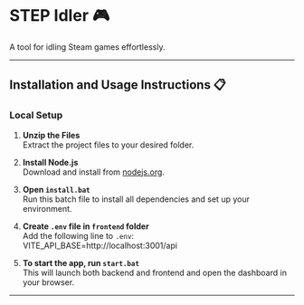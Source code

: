 # STEP Idler 🎮

A tool for idling Steam games effortlessly.

---

## Installation and Usage Instructions 📋

### Local Setup

1. **Unzip the Files**  
   Extract the project files to your desired folder.

2. **Install Node.js**  
   Download and install from [nodejs.org](https://nodejs.org/en/download/).

3. **Open `install.bat`**  
   Run this batch file to install all dependencies and set up your environment.

4. **Create `.env` file in `frontend` folder**  
   Add the following line to `.env`:  
      VITE_API_BASE=http://localhost:3001/api

5. **To start the app, run `start.bat`**  
This will launch both backend and frontend and open the dashboard in your browser.

---
